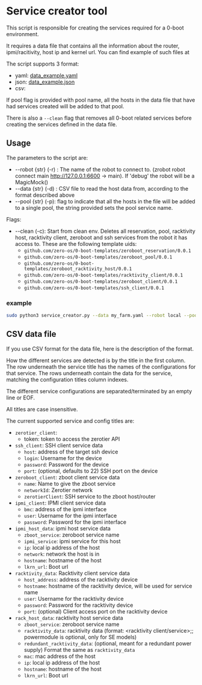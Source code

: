 # Service creator tool

This script is responsible for creating the services required for a 0-boot environment.

It requires a data file that contains all the information about the router, ipmi/racitivity, host ip and kernel url. 
You can find example of such files at 

The script supports 3 format:
- yaml: [data_example.yaml](data_example.json)
- json: [data_example.json](data_example.json) 
- csv: 

If pool flag is provided with pool name, all the hosts in the data file that have had services created will be added to that pool.

There is also a `--clean` flag that removes all 0-boot related services before creating the services defined in the data file.

## Usage

The parameters to the script are:
* --robot {str} (-r) : The name of the robot to connect to. (zrobot robot connect main http://127.0.0.1:6600 -> main). If 'debug' the robot will be a MagicMock()
* --data {str} (-d) : CSV file to read the host data from, according to the format described above
* --pool {str} (-p): flag to indicate that all the hosts in the file will be added to a single pool, the string provided sets the pool service name.

Flags:

* --clean (-c): Start from clean env. Deletes all reservation, pool, racktivity host, racktivity client, zeroboot and ssh services from the robot it has access to. 
These are the following template uids:
    * `github.com/zero-os/0-boot-templates/zeroboot_reservation/0.0.1`
    * `github.com/zero-os/0-boot-templates/zeroboot_pool/0.0.1`
    * `github.com/zero-os/0-boot-templates/zeroboot_racktivity_host/0.0.1`
    * `github.com/zero-os/0-boot-templates/racktivity_client/0.0.1`
    * `github.com/zero-os/0-boot-templates/zeroboot_client/0.0.1`
    * `github.com/zero-os/0-boot-templates/ssh_client/0.0.1`

### example

```sh
sudo python3 service_creator.py --data my_farm.yaml --robot local --pool pool1
```


## CSV data file

If you use CSV format for the data file, here is the description of the format.

How the different services are detected is by the title in the first column.
The row underneath the service title has the names of the configurations for that service.
The rows underneath contain the data for the service, matching the configuration titles column indexes.

The different service configurations are separated/terminated by an empty line or EOF.

All titles are case insensitive.

The current supported service and config titles are:
- `zerotier_client`:
    - token: token to access the zerotier API
 - `ssh_client`: SSH client service data
    - `host`: address of the target ssh device
    - `login`: Username for the device
    - `password`: Password for the device
    - `port`: (optional, defaults to 22) SSH port on the device
- `zeroboot_client`: zboot client service data
    - `name`: Name to give the zboot service
    - `networkId`: Zerotier network
    - `zerotierClient`: SSH service to the zboot host/router
 - `ipmi_client`: IPMI client service data
    - `bmc`: address of the ipmi interface
    - `user`: Username for the ipmi interface
    - `password`: Password for the ipmi interface
 - `ipmi_host_data`: ipmi host service data
    - `zboot_service`: zeroboot service name
    - `ipmi_service`: ipmi service for this host
    - `ip`: local ip address of the host
    - `network`: network the host is in
    - `hostname`: hostname of the host
    - `lkrn_url`: Boot url
 - `racktivity_data`: Racktivity client service data
    - `host_address`: address of the racktivity device
    - `hostname`: hostname of the racktivity device, will be used for service name
    - `user`: Username for the racktivity device
    - `password`: Password for the racktivity device
    - `port`: (optional) Client access port on the racktivity device 
 - `rack_host_data`: racktivity host service data
    - `zboot_service`: zeroboot service name
    - `racktivity_data`: racktivity data (format: <racktivity client/service>;<port>;<powermodule>  powermodule is optional, only for SE models)
    - `redundant_racktivity_data`: (optional, meant for a redundant power supply) Format the same as `racktivity_data`
    - `mac`: mac address of the host
    - `ip`: local ip address of the host
    - `hostname`: hostname of the host
    - `lkrn_url`: Boot url

